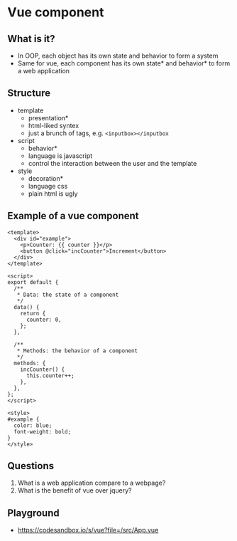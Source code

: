 # Vue component
## What is it?
- In OOP, each object has its own state and behavior to form a system
- Same for vue, each component has its own state* and behavior* to form a web application

## Structure
- template
  - presentation*
  - html-liked syntex
  - just a brunch of tags, e.g. ```<inputbox></inputbox```
- script
  - behavior*
  - language is javascript
  - control the interaction between the user and the template
- style
  - decoration*
  - language css
  - plain html is ugly

## Example of a vue component
```vue
<template>
  <div id="example">
    <p>Counter: {{ counter }}</p>
    <button @click="incCounter">Increment</button>
  </div>
</template>

<script>
export default {
  /**
   * Data: the state of a component
   */
  data() {
    return {
      counter: 0,
    };
  },

  /**
   * Methods: the behavior of a component
   */
  methods: {
    incCounter() {
      this.counter++;
    },
  },
};
</script>

<style>
#example {
  color: blue;
  font-weight: bold;
}
</style>
```

## Questions
1. What is a web application compare to a webpage?
2. What is the benefit of vue over jquery?

## Playground
- https://codesandbox.io/s/vue?file=/src/App.vue
